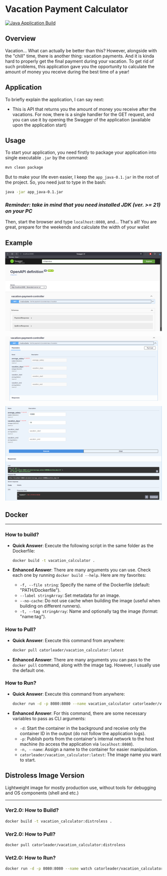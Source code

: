 # Vacation Payment Calculator

[![Java Application Build](https://github.com/CatOrLeader/S25-core-course-labs/actions/workflows/app_java.yml/badge.svg?branch=lab3)](https://github.com/CatOrLeader/S25-core-course-labs/actions/workflows/app_java.yml)

## Overview

Vacation... What can actually be better than this? However, alongside with the "chill" time, there is another
thing: vacation payments. And it is kinda hard to properly get the final payment during your vacation.
To get rid of such problems, this application gave you the opportunity to calculate the amount of money
you receive during the best time of a year!

## Application

To briefly explain the application, I can say next:

* This is API that returns you the amount of money you receive after the vacations. For now,
  there is a single handler for the GET request, and you can use it by opening
  the Swagger of the application (available upon the application start)

## Usage

To start your application, you need firstly to package your application into single executable `.jar` by the command:

```bash
mvn clean package
```

But to make your life even easier, I keep the `app_java-0.1.jar` in the root of the project. So, you need just to
type in the bash:

```bash
java -jar app_java-0.1.jar
```

### _Reminder: take in mind that you need installed JDK (ver. >= 21) on your PC_

Then, start the browser and type `localhost:8080`, and...
That's all! You are great, prepare for the weekends and calculate the width of your wallet

## Example

![img.png](res/swagger.png)

![swagger_step_1.png](res/swagger_step_1.png)

![swagger_result.png](res/swagger_result.png)

## Docker

---

### How to build?

* **Quick Answer**: Execute the following script in the same folder as the Dockerfile:

  ```bash
  docker build -t vacation_calculator .
  ```

* **Enhanced Answer**: There are many arguments you can use.
  Check each one by running `docker build --help`.
  Here are my favorites:

  * `-f, --file string`: Specify the name of the Dockerfile (default: "PATH/Dockerfile").
  * `--label stringArray`: Set metadata for an image.
  * `--no-cache`: Do not use cache when building the image (useful when building on different runners).
  * `-t, --tag stringArray`: Name and optionally tag the image (format: "name:tag").

### How to Pull?

* **Quick Answer**: Execute this command from anywhere:

  ```bash
  docker pull catorleader/vacation_calculator:latest
  ```

* **Enhanced Answer**: There are many arguments you can pass to the `docker pull` command, along with the image tag.
  However, I usually use the default one.

### How to Run?

* **Quick Answer**: Execute this command from anywhere:

  ```bash
  docker run -d -p 8080:8080 --name vacation_calculator catorleader/vacation_calculator:latest
  ```

* **Enhanced Answer**: For this command, there are some necessary variables to pass as CLI arguments:

  * `-d`: Start the container in the background and receive only the container ID in the output (do not follow the
    application logs).
  * `-p`: Publish ports from the container's internal network to the host machine (to access the application
    via `localhost:8080`).
  * `-n, --name`: Assign a name to the container for easier manipulation.
  * `catorleader/vacation_calculator:latest`: The image name you want to start.

## Distroless Image Version

Lightweight image for mostly production use, without tools for debugging and OS components (shell and etc.)

---

### Ver2.0: How to Build?

  ```bash
  docker build -t vacation_calculator:distroless .
  ```

### Ver2.0: How to Pull?

  ```bash
  docker pull catorleader/vacation_calculator:distroless
  ```

### Vet2.0: How to Run?

  ```bash
  docker run -d -p 8080:8080 --name watch catorleader/vacation_calculator:distroless
  ```
